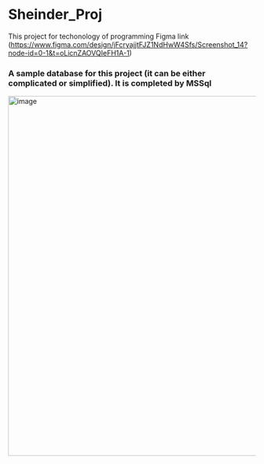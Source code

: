 # Sheinder_Proj
This project for techonology of programming
Figma link (https://www.figma.com/design/jFcryajjtFJZ1NdHwW4Sfs/Screenshot_14?node-id=0-1&t=oLicnZAOVQIeFH1A-1)
### A sample database for this project (it can be either complicated or simplified). It is completed by MSSql
<img width="1124" height="732" alt="image" src="https://github.com/user-attachments/assets/f3c415af-39a2-42f9-a330-d9c8aab0afa0" />
